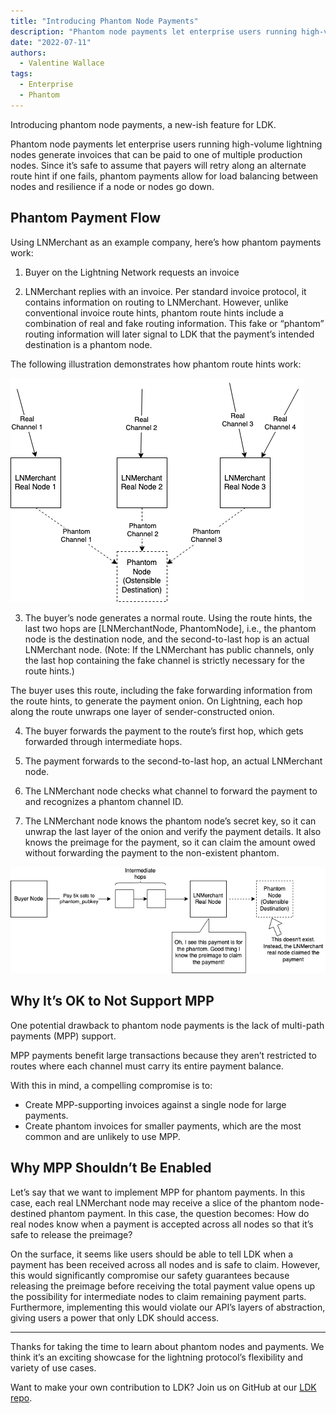 ```yaml
---
title: "Introducing Phantom Node Payments"
description: "Phantom node payments let enterprise users running high-volume lightning nodes generate invoices that can be paid to one of multiple production nodes."
date: "2022-07-11"
authors:
  - Valentine Wallace
tags:
  - Enterprise 
  - Phantom
--- 
```


Introducing phantom node payments, a new-ish feature for LDK.

Phantom node payments let enterprise users running high-volume lightning nodes generate invoices that can be paid to one of multiple production nodes. Since it’s safe to assume that payers will retry along an alternate route hint if one fails, phantom payments allow for load balancing between nodes and resilience if a node or nodes go down.

## Phantom Payment Flow

Using LNMerchant as an example company, here’s how phantom payments work:  

1. Buyer on the Lightning Network requests an invoice 

2. LNMerchant replies with an invoice. Per standard invoice protocol, it contains information on routing to LNMerchant. However, unlike conventional invoice route hints, phantom route hints include a combination of real and fake routing information. This fake or “phantom” routing information will later signal to LDK that the payment’s intended destination is a phantom node.

The following illustration demonstrates how phantom route hints work:

![Phantom Hints](../assets/phantom-hints.png)

3. The buyer’s node generates a normal route. Using the route hints, the last two hops are [LNMerchantNode, PhantomNode], i.e., the phantom node is the destination node, and the second-to-last hop is an actual LNMerchant node. (Note: If the LNMerchant has public channels, only the last hop containing the fake channel is strictly necessary for the route hints.)

The buyer uses this route, including the fake forwarding information from the route hints, to generate the payment onion. On Lightning, each hop along the route unwraps one layer of sender-constructed onion.

4. The buyer forwards the payment to the route’s first hop, which gets forwarded through intermediate hops.

5. The payment forwards to the second-to-last hop, an actual LNMerchant node. 

6. The LNMerchant node checks what channel to forward the payment to and recognizes a phantom channel ID. 

7. The LNMerchant node knows the phantom node’s secret key, so it can unwrap the last layer of the onion and verify the payment details. It also knows the preimage for the payment, so it can claim the amount owed without forwarding the payment to the non-existent phantom.

![Phantom PMT](../assets/phantom-pmt.png)
## Why It’s OK to Not Support MPP
One potential drawback to phantom node payments is the lack of multi-path payments (MPP) support.

MPP payments benefit large transactions because they aren’t restricted to routes where each channel must carry its entire payment balance. 

With this in mind, a compelling compromise is to:  
 - Create MPP-supporting invoices against a single node for large payments.
 - Create phantom invoices for smaller payments, which are the most common and are unlikely to use MPP.

## Why MPP Shouldn’t Be Enabled
 
 Let’s say that we want to implement MPP for phantom payments. In this case, each real LNMerchant node may receive a slice of the phantom node-destined phantom payment. In this case, the question becomes: How do real nodes know when a payment is accepted across all nodes so that it’s safe to release the preimage?

On the surface, it seems like users should be able to tell LDK when a payment has been received across all nodes and is safe to claim. However, this would significantly compromise our safety guarantees because releasing the preimage before receiving the total payment value opens up the possibility for intermediate nodes to claim remaining payment parts. Furthermore, implementing this would violate our API’s layers of abstraction, giving users a power that only LDK should access.

---

Thanks for taking the time to learn about phantom nodes and payments. We think it’s an exciting showcase for the lightning protocol’s flexibility and variety of use cases. 

Want to make your own contribution to LDK? Join us on GitHub at our [LDK repo](https://github.com/lightningdevkit/). 